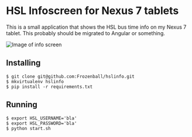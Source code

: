 # HSL Infoscreen for Nexus 7 tablets

This is a small application that shows the HSL bus time info on my Nexus 7 tablet.
This probably should be migrated to Angular or something.

![Image of info screen](https://i.imgur.com/OfnCdOE.jpg)

## Installing

````
$ git clone git@github.com:Frozenball/hslinfo.git
$ mkvirtualenv hslinfo
$ pip install -r requirements.txt
````

## Running

````
$ export HSL_USERNAME='bla'
$ export HSL_PASSWORD='bla'
$ python start.sh
````

